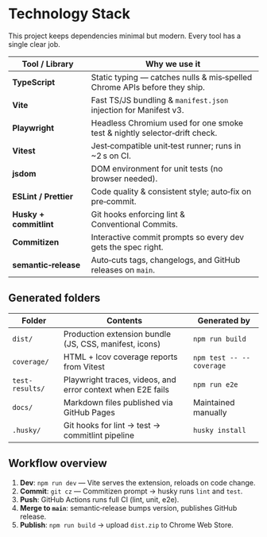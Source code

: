 # Technology Stack

This project keeps dependencies minimal but modern. Every tool has a single clear job.

| Tool / Library | Why we use it |
|----------------|---------------|
| **TypeScript** | Static typing — catches nulls & mis‑spelled Chrome APIs before they ship. |
| **Vite** | Fast TS/JS bundling & `manifest.json` injection for Manifest v3. |
| **Playwright** | Headless Chromium used for one smoke test & nightly selector‑drift check. |
| **Vitest** | Jest‑compatible unit‑test runner; runs in ~2 s on CI. |
| **jsdom** | DOM environment for unit tests (no browser needed). |
| **ESLint / Prettier** | Code quality & consistent style; auto‑fix on pre‑commit. |
| **Husky + commitlint** | Git hooks enforcing lint & Conventional Commits. |
| **Commitizen** | Interactive commit prompts so every dev gets the spec right. |
| **semantic‑release** | Auto‑cuts tags, changelogs, and GitHub releases on `main`. |

## Generated folders

| Folder | Contents | Generated by |
|--------|----------|--------------|
| `dist/` | Production extension bundle (JS, CSS, manifest, icons) | `npm run build` |
| `coverage/` | HTML + lcov coverage reports from Vitest | `npm test -- --coverage` |
| `test-results/` | Playwright traces, videos, and error context when E2E fails | `npm run e2e` |
| `docs/` | Markdown files published via GitHub Pages | Maintained manually |
| `.husky/` | Git hooks for lint → test → commitlint pipeline | `husky install` |

## Workflow overview

1. **Dev**: `npm run dev` — Vite serves the extension, reloads on code change.  
2. **Commit**: `git cz` — Commitizen prompt → husky runs `lint` and `test`.  
3. **Push**: GitHub Actions runs full CI (lint, unit, e2e).  
4. **Merge to `main`**: semantic‑release bumps version, publishes GitHub release.  
5. **Publish**: `npm run build` → upload `dist.zip` to Chrome Web Store.

